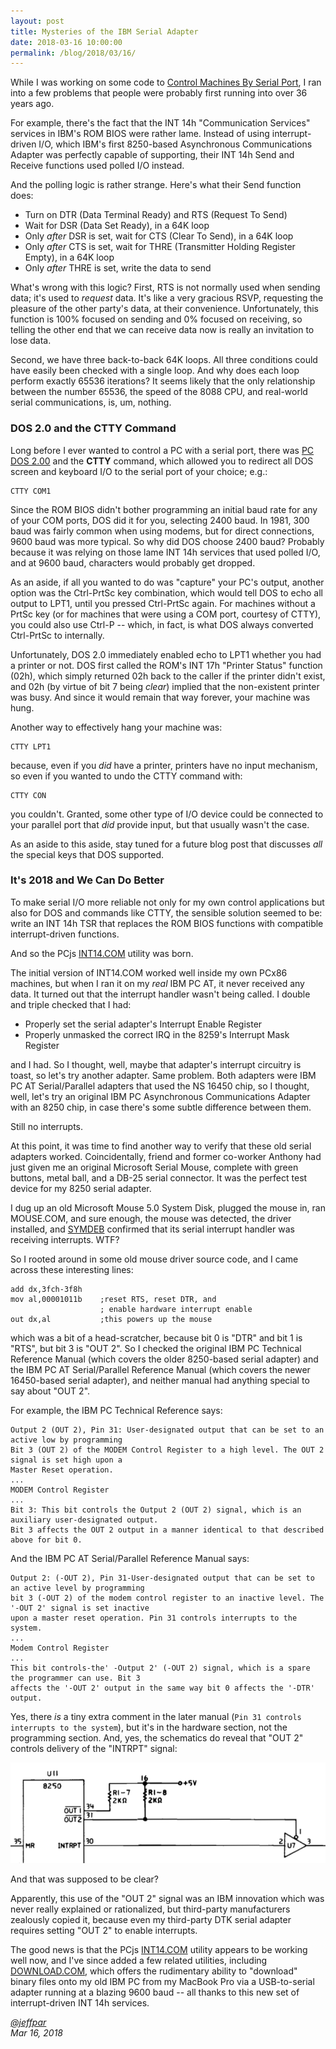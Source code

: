 ```yaml
---
layout: post
title: Mysteries of the IBM Serial Adapter
date: 2018-03-16 10:00:00
permalink: /blog/2018/03/16/
---
```


While I was working on some code to [Control Machines By Serial Port](/blog/2018/03/10/), I ran into a few
problems that people were probably first running into over 36 years ago.

For example, there's the fact that the INT 14h "Communication Services" services in IBM's ROM BIOS were
rather lame.  Instead of using interrupt-driven I/O, which IBM's first 8250-based Asynchronous Communications
Adapter was perfectly capable of supporting, their INT 14h Send and Receive functions used polled I/O instead.

And the polling logic is rather strange.  Here's what their Send function does:

- Turn on DTR (Data Terminal Ready) and RTS (Request To Send)
- Wait for DSR (Data Set Ready), in a 64K loop
- Only *after* DSR is set, wait for CTS (Clear To Send), in a 64K loop
- Only *after* CTS is set, wait for THRE (Transmitter Holding Register Empty), in a 64K loop
- Only *after* THRE is set, write the data to send

What's wrong with this logic?  First, RTS is not normally used when sending data; it's used to *request* data.
It's like a very gracious RSVP, requesting the pleasure of the other party's data, at their convenience.
Unfortunately, this function is 100% focused on sending and 0% focused on receiving, so telling the other end
that we can receive data now is really an invitation to lose data.

Second, we have three back-to-back 64K loops.  All three conditions could have easily been checked with a single
loop.  And why does each loop perform exactly 65536 iterations?  It seems likely that the only relationship between
the number 65536, the speed of the 8088 CPU, and real-world serial communications, is, um, nothing.

### DOS 2.0 and the CTTY Command

Long before I ever wanted to control a PC with a serial port, there was [PC DOS 2.00](/disks/pcx86/dos/ibm/2.00/)
and the **CTTY** command, which allowed you to redirect all DOS screen and keyboard I/O to the serial port of your
choice; e.g.:

    CTTY COM1

Since the ROM BIOS didn't bother programming an initial baud rate for any of your COM ports, DOS did it for you,
selecting 2400 baud.  In 1981, 300 baud was fairly common when using modems, but for direct connections, 9600 baud was
more typical.  So why did DOS choose 2400 baud?  Probably because it was relying on those lame INT 14h services that
used polled I/O, and at 9600 baud, characters would probably get dropped.

As an aside, if all you wanted to do was "capture" your PC's output, another option was the Ctrl-PrtSc key combination,
which would tell DOS to echo all output to LPT1, until you pressed Ctrl-PrtSc again.  For machines without a PrtSc
key (or for machines that were using a COM port, courtesy of CTTY), you could also use Ctrl-P -- which, in fact, is what
DOS always converted Ctrl-PrtSc to internally.

Unfortunately, DOS 2.0 immediately enabled echo to LPT1 whether you had a printer or not.  DOS first called the
ROM's INT 17h "Printer Status" function (02h), which simply returned 02h back to the caller if the printer didn't
exist, and 02h (by virtue of bit 7 being *clear*) implied that the non-existent printer was busy.  And since it would
remain that way forever, your machine was hung.

Another way to effectively hang your machine was:

    CTTY LPT1

because, even if you *did* have a printer, printers have no input mechanism, so even if you wanted to undo
the CTTY command with:

    CTTY CON

you couldn't.  Granted, some other type of I/O device could be connected to your parallel port that *did* provide
input, but that usually wasn't the case.

As an aside to this aside, stay tuned for a future blog post that discusses *all* the special keys that DOS supported.

### It's 2018 and We Can Do Better

To make serial I/O more reliable not only for my own control applications but also for DOS and commands like CTTY,
the sensible solution seemed to be: write an INT 14h TSR that replaces the ROM BIOS functions with compatible
interrupt-driven functions.

And so the PCjs [INT14.COM](/tests/pcx86/testmon/int14/) utility was born.

The initial version of INT14.COM worked well inside my own PCx86 machines, but when I ran it on my *real* IBM PC AT,
it never received any data.  It turned out that the interrupt handler wasn't being called.  I double and triple
checked that I had:

- Properly set the serial adapter's Interrupt Enable Register
- Properly unmasked the correct IRQ in the 8259's Interrupt Mask Register

and I had.  So I thought, well, maybe that adapter's interrupt circuitry is toast, so let's try another adapter.  Same
problem.  Both adapters were IBM PC AT Serial/Parallel adapters that used the NS 16450 chip, so I thought, well, let's
try an original IBM PC Asynchronous Communications Adapter with an 8250 chip, in case there's some subtle difference
between them.

Still no interrupts.

At this point, it was time to find another way to verify that these old serial adapters worked.  Coincidentally,
friend and former co-worker Anthony had just given me an original Microsoft Serial Mouse, complete with green buttons,
metal ball, and a DB-25 serial connector.  It was the perfect test device for my 8250 serial adapter.

I dug up an old Microsoft Mouse 5.0 System Disk, plugged the mouse in, ran MOUSE.COM, and sure enough, the mouse
was detected, the driver installed, and [SYMDEB](/blog/2018/02/25/) confirmed that its serial interrupt handler was
receiving interrupts.  WTF?

So I rooted around in some old mouse driver source code, and I came across these interesting lines:

    add dx,3fch-3f8h
    mov al,00001011b    ;reset RTS, reset DTR, and
                        ; enable hardware interrupt enable
    out dx,al           ;this powers up the mouse

which was a bit of a head-scratcher, because bit 0 is "DTR" and bit 1 is "RTS", but bit 3 is "OUT 2".  So I checked
the original IBM PC Technical Reference Manual (which covers the older 8250-based serial adapter) and the IBM PC AT
Serial/Parallel Reference Manual (which covers the newer 16450-based serial adapter), and neither manual had anything
special to say about "OUT 2".

For example, the IBM PC Technical Reference says:

    Output 2 (OUT 2), Pin 31: User-designated output that can be set to an active low by programming
    Bit 3 (OUT 2) of the MODEM Control Register to a high level. The OUT 2 signal is set high upon a
    Master Reset operation.
    ...
    MODEM Control Register
    ...
    Bit 3: This bit controls the Output 2 (OUT 2) signal, which is an auxiliary user-designated output.
    Bit 3 affects the OUT 2 output in a manner identical to that described above for bit 0.

And the IBM PC AT Serial/Parallel Reference Manual says:

    Output 2: (-OUT 2), Pin 31-User-designated output that can be set to an active level by programming
    bit 3 (-OUT 2) of the modem control register to an inactive level. The '-OUT 2' signal is set inactive
    upon a master reset operation. Pin 31 controls interrupts to the system.
    ...
    Modem Control Register
    ...
    This bit controls-the' -Output 2' (-OUT 2) signal, which is a spare the programmer can use. Bit 3
    affects the '-OUT 2' output in the same way bit 0 affects the '-DTR' output.

Yes, there *is* a tiny extra comment in the later manual (`Pin 31 controls interrupts to the system`),
but it's in the hardware section, not the programming section.  And, yes, the schematics do reveal that
"OUT 2" controls delivery of the "INTRPT" signal:

![IBM RS-232-OUT2](/blog/images/ibm-rs232-out2.png)

And that was supposed to be clear?

Apparently, this use of the "OUT 2" signal was an IBM innovation which was never really explained or rationalized,
but third-party manufacturers zealously copied it, because even my third-party DTK serial adapter requires setting
"OUT 2" to enable interrupts.

The good news is that the PCjs [INT14.COM](/tests/pcx86/testmon/int14/INT14.TXT) utility appears to be working well
now, and I've since added a few related utilities, including [DOWNLOAD.COM](/tests/pcx86/testmon/int14/DOWNLOAD.TXT),
which offers the rudimentary ability to "download" binary files onto my old IBM PC from my MacBook Pro via a 
USB-to-serial adapter running at a blazing 9600 baud -- all thanks to this new set of interrupt-driven INT 14h services.

*[@jeffpar](http://jeffpar.com)*  
*Mar 16, 2018*
